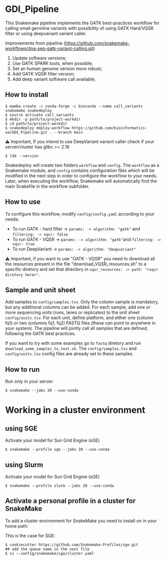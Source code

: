# GDI_Pipeline


This Snakemake pipeline implements the GATK best-practices workflow for calling small germline variants with possibility of using GATK Hard/VQSR filter or using deepvariant variant caller.


Improvements from pipeline (https://github.com/snakemake-workflows/dna-seq-gatk-variant-calling.git)

1) Update software versions;
2) Use GATK SPARK tools, when possible;
3) Set an human genome version more robust;
4) Add GATK VQSR filter version;
5) Add deep variant software call available;

## How to install

```
$ mamba create -c conda-forge -c bioconda --name call_variants snakemake snakedeploy
$ source activate call_variants
$ mkdir -p path/to/project-workdir
$ cd path/to/project-workdir
$ snakedeploy deploy-workflow https://github.com/bioinformatics-ua/GDI_Pipeline.git . --branch main
```

:warning: Important, If you intend to use DeepVariant variant caller check if your server/cluster has glibc >= 2.18 

```
$ ldd --version
```

Snakedeploy will create two folders `workflow` and `config`. The `workflow` as a Snakemake module, and `config` contains configuration files which will be modified in the next step in order to configure the workflow to your needs. Later, when executing the workflow, Snakemake will automatically find the main Snakefile in the workflow subfolder.

## How to use

To configure this workflow, modify `config/config.yaml` according to your needs:

* To run GATK - hard filter -> `params: -> algorithm: "gatk"` and `filtering: -> vqsr: false`
* To run GATK - VQSR -> `params: -> algorithm: "gatk"`and `filtering: -> vqsr: true`
* To run DeepVariant -> `params: -> algorithm: "deepvariant"`

:warning: Important, if you want to use "GATK - VQSR" you need to download all the resources present in the file "download_VQSR_resources.sh" to a specific diretory and set that directory in `vqsr_resources: -> path: "<vqsr diretory here>"`.


## Sample and unit sheet

Add samples to `config/samples.tsv`. Only the column sample is mandatory, but any additional columns can be added.
For each sample, add one or more sequencing units (runs, lanes or replicates) to the unit sheet `config/units.tsv`. For each unit, define platform, and either one (column fq1) or two (columns fq1, fq2) FASTQ files (these can point to anywhere in your system).
The pipeline will jointly call all samples that are defined, following the GATK best practices.

If you want to try with some examples go to `fastq` diretory and run `download_some_samples_to_test.sh`. The `config/samples.tsv` and `config/units.tsv` config files are already set to these samples.

## How to run

Run only in your server:

```
$ snakemake --jobs 20 --use-conda
```

# Working in a cluster environment

## using SGE

Activate your model for Sun Grid Engine (sGE)

```
$ snakemake --profile sge --jobs 20 --use-conda
```

## using Slurm

Activate your model for Sun Grid Engine (sGE)

```
$ snakemake --profile slurm --jobs 20 --use-conda
```

## Activate a personal profile in a cluster for SnakeMake

To add a cluster environment for SnakeMake you need to install on in your home path:

This is the case for SGE:

```
$ cookiecutter https://github.com/Snakemake-Profiles/sge.git
## add the queue name in the next file
$ vi ~.config/snakemake/sge/cluster.yaml
```

